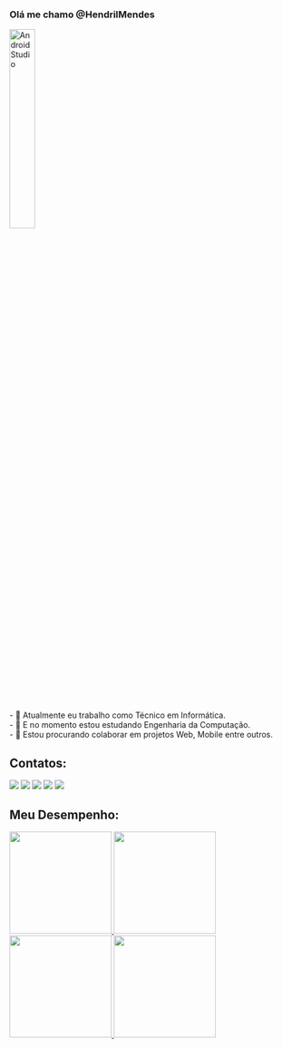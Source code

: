### Olá me chamo @HendrilMendes
<p>
  <img alt="Android Studio" src="https://miro.medium.com/max/800/1*zzTEyTwyy7jXibtqVWg84Q.gif" width="30%" />
</p><br>
- 🔭 Atualmente eu trabalho como Técnico em Informática.<br>
- 🌱 E no momento estou estudando Engenharia da Computação.<br>
- 👯 Estou procurando colaborar em projetos Web, Mobile entre outros.<br>

## Contatos:
<div>
<a href="https://instagram.com/hendril_mendes" target="_blank"><img src="https://img.shields.io/badge/Instagram-%23E4405F?style=for-the-badge&logo=instagram&logoColor=white" target="_blank"></a>
<a href = "mailto:hendrilmendes2015@gmail.com"><img src="https://img.shields.io/badge/Gmail-D14836?style=for-the-badge&logo=gmail&logoColor=white" target="_blank"></a>
<a href="https://www.linkedin.com/in/hendril-mendes" target="_blank"><img src="https://img.shields.io/badge/LinkedIn-%230077B5?style=for-the-badge&logo=linkedin&logoColor=white" target="_blank"></a>
<a href="https://www.twitter.com/mendes_hendril" target="_blank"><img src="https://img.shields.io/badge/Twitter-%231DA1F2?style=for-the-badge&logo=twitter&logoColor=white" target="_blank"></a>   
<a href="https://t.me/hendril_mendes" target="_blank"><img src="https://img.shields.io/badge/Telegram-2CA5E0?style=for-the-badge&logo=telegram&logoColor=white" target="_blank"></a>   
</div>

## Meu Desempenho:
<div>
<a href="https://github.com/hendrilmendes">
<img height="180em" src="https://github-readme-stats-sigma-five.vercel.app/api/top-langs/?username=hendrilmendes&theme=react&line_height=80&hide=css"/>
<img height="180em" src="https://github-readme-stats.vercel.app/api/top-langs/?username=hendrilmendes&layout=compact&langs_count=7&theme=dracula"/>
<img height="180em" src="https://github-readme-stats.vercel.app/api?username=hendrilmendes&show_icons=true&theme=dracula&include_all_commits=true&count_private=true"/>
<img height="180em" src="https://github-readme-stats-sigma-five.vercel.app/api/top-langs/?username=hendrilmendes&theme=react&line_height=40&hide=css"/> </a>
</div>
